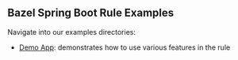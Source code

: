 ## Bazel Spring Boot Rule Examples

Navigate into our examples directories:

- [Demo App](demoapp): demonstrates how to use various features in the rule
